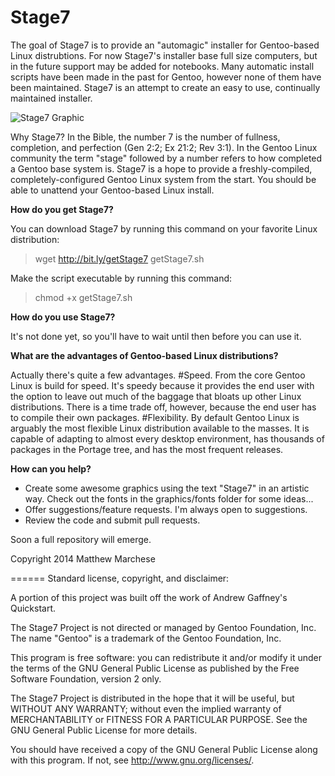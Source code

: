 Stage7
======

The goal of Stage7 is to provide an "automagic" installer for Gentoo-based Linux distrubtions. For now Stage7's installer base full size computers, but in the future support may be added for notebooks. Many automatic install scripts have been made in the past for Gentoo, however none of them have been maintained. Stage7 is an attempt to create an easy to use, continually maintained installer.

![Stage7 Graphic](http://bit.ly/1m6NG9H "Stage7 Banner Graphic")

Why Stage7? In the Bible, the number 7 is the number of fullness, completion, and perfection (Gen 2:2; Ex 21:2; Rev 3:1). In the Gentoo Linux community the term "stage" followed by a number refers to how completed a Gentoo base system is. Stage7 is a hope to provide a freshly-compiled, completely-configured Gentoo Linux system from the start. You should be able to unattend your Gentoo-based Linux install.

**How do you get Stage7?**

You can download Stage7 by running this command on your favorite Linux distribution:
> wget http://bit.ly/getStage7 getStage7.sh

Make the script executable by running this command:
> chmod +x getStage7.sh


**How do you use Stage7?** 

It's not done yet, so you'll have to wait until then before you can use it.

**What are the advantages of Gentoo-based Linux distributions?**

Actually there's quite a few advantages.
 #Speed. From the core Gentoo Linux is build for speed. It's speedy because it provides the end user with the option to leave out much of the baggage that bloats up other Linux distributions. There is a time trade off, however, because the end user has to compile their own packages.
 #Flexibility. By default Gentoo Linux is arguably the most flexible Linux distribution available to the masses. It is capable of adapting to almost every desktop environment, has thousands of packages in the Portage tree, and has the most frequent releases.

**How can you help?**
* Create some awesome graphics using the text "Stage7" in an artistic way. Check out the fonts in the graphics/fonts folder for some ideas...
* Offer suggestions/feature requests. I'm always open to suggestions.
* Review the code and submit pull requests.


Soon a full repository will emerge.

Copyright 2014
Matthew Marchese

======
Standard license, copyright, and disclaimer:

A portion of this project was built off the work of Andrew Gaffney's Quickstart.

The Stage7 Project is not directed or managed by Gentoo Foundation, Inc.
The name "Gentoo" is a trademark of the Gentoo Foundation, Inc.

This program is free software: you can redistribute it and/or modify
it under the terms of the GNU General Public License as published by
the Free Software Foundation, version 2 only.

The Stage7 Project is distributed in the hope that it will be useful,
but WITHOUT ANY WARRANTY; without even the implied warranty of
MERCHANTABILITY or FITNESS FOR A PARTICULAR PURPOSE. See the
GNU General Public License for more details.

You should have received a copy of the GNU General Public License
along with this program. If not, see <http://www.gnu.org/licenses/>.
